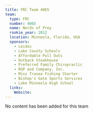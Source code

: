 ```yaml
---
title: FRC Team 4065
team:
  type: FRC
  number: 4065
  name: Nerds of Prey
  rookie_year: 2012
  location: Minneola, Florida, USA
  sponsors:
    - Leidos
    - Lake County Schools
    - Affordable Pull Outs
    - Outback Steakhouse
    - Preferred Family Chiropractic
    - RGP and Company, Inc.
    - Miss Trasea Fishing Charter
    - Bishop's Gate Sports Services
    - Lake Minneola High School
  links:
    Website: 
---
```

No content has been added for this team